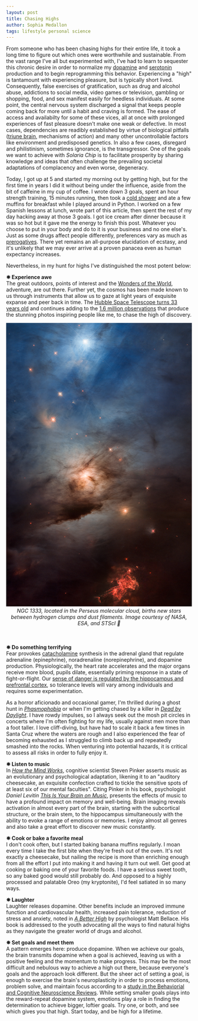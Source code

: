 ```yaml
---
layout: post
title: Chasing Highs
author: Sophia Medallon
tags: lifestyle personal science
---
```


From someone who has been chasing highs for their entire life, it took a long time to figure out which ones were worthwhile and sustainable. From the vast range I've all but experimented with, I've had to learn to sequester this chronic desire in order to normalize my [dopamine](https://www.ncbi.nlm.nih.gov/pmc/articles/PMC4684895/) and [serotonin](https://pubmed.ncbi.nlm.nih.gov/18100415/) production and to begin reprogramming this behavior. Experiencing a "high" is tantamount with experiencing pleasure, but is typically short lived. Consequently, false exercises of gratification, such as drug and alcohol abuse, addictions to social media, video games or television, gambling or shopping, food, and sex manifest easily for heedless individuals. At some point, the central nervous system discharged a signal that keeps people coming back for more until a habit and craving is formed. The ease of access and availabilty for some of these vices, all at once with prolonged experiences of fast pleasure doesn't make one weak or defective. In most cases, dependencies are readibly established by virtue of biological pitfalls ([triune brain](https://medicine.yale.edu/news/yale-medicine-magazine/article/a-theory-abandoned-but-still-compelling/), mechanisms of action) and many other uncontrollable factors like environment and predisposed genetics. In also a few cases, disregard and philistinism, sometimes ignorance, is the transgressor. One of the goals we want to achieve with *Solaria Chip* is to facilitate prosperity by sharing knowledge and ideas that often challenge the prevailing societal adaptations of complacency and even worse, degeneracy.

Today, I got up at 5 and started my morning out by getting high, but for the first time in years I did it without being under the influence, aside from the bit of caffeine in my cup of coffee. I wrote down 3 goals, spent an hour strength training, 15 minutes running, then took a [cold shower](https://solariachip.github.io/wimhof/) and ate a few muffins for breakfast while I played around in Python. I worked on a few Spanish lessons at lunch, wrote part of this article, then spent the rest of my day hacking away at those 3 goals. I got ice cream after dinner because it was so hot but it gave me the energy to finish this post. Whatever you choose to put in your body and do to it is your business and no one else's. Just as some drugs affect people differently, preferences vary as much as [prerogatives](https://solariachip.github.io/Free-Will/). There yet remains an all-purpose elucidation of ecstasy, and it's unlikely that we may ever arrive at a proven panacea even as human expectancy increases. 

Nevertheless, in my hunt for highs I've distinguished the most potent below:

**✵ Experience awe** \
The great outdoors, points of interest and the [Wonders of the World](https://education.nationalgeographic.org/resource/seven-wonders-ancient-world/), adventure, are out there. Further yet, the cosmos has been made known to us through instruments that allow us to gaze at light years of exquisite expanse and peer back in time.
The [Hubble Space Telescope turns 33 years old](https://www.nasa.gov/image-feature/goddard/2023/hubble-celebrates-33rd-anniversary-with-a-peek-into-nearby-star-forming-region) and continues adding to the [1.6 million observations](https://hubblesite.org/contents/news-releases/2023/news-2023-012) that produce the stunning photos inspiring people like me, to chase the high of discovery.

<img src='/images/hubble_33rd_ngc1333_stsci-01gyag6jy36rtbx7sxbmany6n5.png'>
<i><center>NGC 1333, located in the Perseus molecular cloud, births new stars between hydrogen clumps and dust filaments. Image courtesy of NASA, ESA, and STScI 🙌 </center> </i> <br><br/>

**✵ Do something terrifying** \
Fear provokes [catacholamine](https://www.ncbi.nlm.nih.gov/books/NBK507716/) synthesis in the adrenal gland that regulate adrenaline (epinephrine), noradrenaline (norepinephrine), and dopamine production. Physiologically, the heart rate accelerates and the major organs receive more blood, pupils dilate, essentially priming response in a state of fight-or-flight. Our [sense of danger is regulated by the hippocampus and prefrontal cortex](https://pubmed.ncbi.nlm.nih.gov/24948801/), so tolerance levels will vary among individuals and requires some experimentation. 

As a horror aficionado and occasional gamer, I'm thrilled during a ghost hunt in [*Phasmophobia*](https://kineticgames.co.uk) or when I'm getting chased by a killer in [*Dead by Daylight*](https://deadbydaylight.com). I have rowdy impulses, so I always seek out the mosh pit circles in concerts where I'm often fighting for my life, usually against men more than a foot taller. I love cliff-diving, but have had to scale it back a few times in Santa Cruz where the waters are rough and I also experienced the fear of becoming exhausted as I struggled to climb back up and repeatedly smashed into the rocks. When venturing into potential hazards, it is critical to assess all risks in order to fully enjoy it.

**✵ Listen to music** \
In [*How the Mind Works*](https://stevenpinker.com/publications/how-mind-works-19972009), cognitive scientist Steven Pinker asserts music as an evolutionary and psychological adaptation, likening it to an "auditory cheesecake, an exquisite confection crafted to tickle the sensitive spots of at least six of our mental faculties". 
Citing Pinker in his book, psychologist *Daniel Levitin* [*This Is Your Brain on Music*](https://www.penguinrandomhouse.com/books/298964/this-is-your-brain-on-music-by-daniel-j-levitin/), presents the effects of music to have a profound impact on memory and well-being. Brain imaging reveals activation in almost every part of the brain, starting with the subcortical structure, or the brain stem, to the hippocampus simultaneously with the ability to evoke a range of emotions or memories. I enjoy almost all genres and also take a great effort to discover new music constantly.

**✵ Cook or bake a favorite meal** \
I don't cook often, but I started baking banana muffins regularly. I moan every time I take the first bite when they're fresh out of the oven. It's not exactly a cheesecake, but nailing the recipe is more than enriching enough from all the effort I put into making it and having it turn out well. 
Get good at cooking or baking one of your favorite foods. I have a serious sweet tooth, so any baked good would still probably do. And opposed to a highly processed and palatable Oreo (my kryptonite), I'd feel satiated in so many ways.

**✵ Laughter** \
Laughter releases dopamine. Other benefits include an improved immune function and cardiovascular health, increased pain tolerance, reduction of stress and anxiety, noted in [*A Better High*](https://www.mattbellace.com/product/a-better-high/) by psychologist Matt Bellace. His book is addressed to the youth advocating all the ways to find natural highs as they navigate the greater world of drugs and alcohol.

**✵ Set goals and meet them** \
A pattern emerges here: produce dopamine. When we achieve our goals, the brain transmits dopamine when a goal is achieved, leaving us with a positive feeling and the momentum to make progress. This may be the most difficult and nebulous way to achieve a high out there, because everyone's goals and the approach look different. But the sheer act of setting a goal, is enough to exercise the brain's neuroplasticity in order to process emotions, problem solve, and maintain focus according to a [study in the Behaviorial and Cognitive Neuroscience Reviews](https://journals.sagepub.com/doi/abs/10.1177/1534582303002002003). While setting smaller goals plays into the reward-repeat dopamine system, emotions play a role in finding the determination to achieve bigger, loftier goals. Try one, or both, and see which gives you that high. Start today, and be high for a lifetime.
